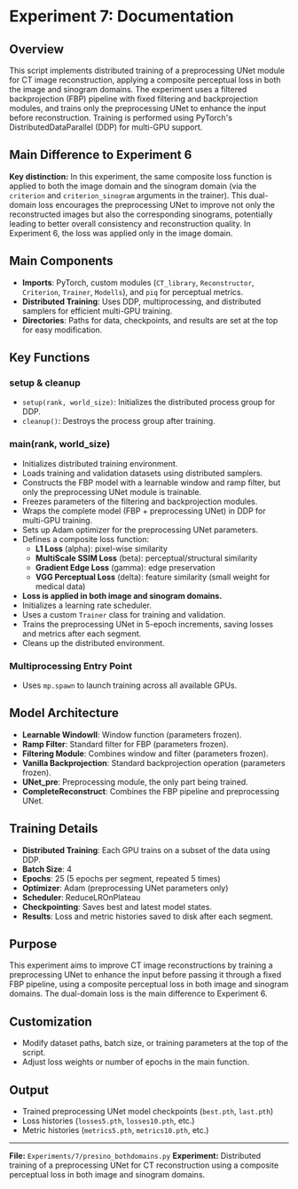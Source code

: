 # Experiment 7: Documentation

## Overview
This script implements distributed training of a preprocessing UNet module for CT image reconstruction, applying a composite perceptual loss in both the image and sinogram domains. The experiment uses a filtered backprojection (FBP) pipeline with fixed filtering and backprojection modules, and trains only the preprocessing UNet to enhance the input before reconstruction. Training is performed using PyTorch's DistributedDataParallel (DDP) for multi-GPU support.

## Main Difference to Experiment 6
**Key distinction:** In this experiment, the same composite loss function is applied to both the image domain and the sinogram domain (via the `criterion` and `criterion_sinogram` arguments in the trainer). This dual-domain loss encourages the preprocessing UNet to improve not only the reconstructed images but also the corresponding sinograms, potentially leading to better overall consistency and reconstruction quality. In Experiment 6, the loss was applied only in the image domain.

## Main Components
- **Imports**: PyTorch, custom modules (`CT_library`, `Reconstructor`, `Criterion`, `Trainer`, `Modells`), and `piq` for perceptual metrics.
- **Distributed Training**: Uses DDP, multiprocessing, and distributed samplers for efficient multi-GPU training.
- **Directories**: Paths for data, checkpoints, and results are set at the top for easy modification.

## Key Functions
### setup & cleanup
- `setup(rank, world_size)`: Initializes the distributed process group for DDP.
- `cleanup()`: Destroys the process group after training.

### main(rank, world_size)
- Initializes distributed training environment.
- Loads training and validation datasets using distributed samplers.
- Constructs the FBP model with a learnable window and ramp filter, but only the preprocessing UNet module is trainable.
- Freezes parameters of the filtering and backprojection modules.
- Wraps the complete model (FBP + preprocessing UNet) in DDP for multi-GPU training.
- Sets up Adam optimizer for the preprocessing UNet parameters.
- Defines a composite loss function:
  - **L1 Loss** (alpha): pixel-wise similarity
  - **MultiScale SSIM Loss** (beta): perceptual/structural similarity
  - **Gradient Edge Loss** (gamma): edge preservation
  - **VGG Perceptual Loss** (delta): feature similarity (small weight for medical data)
- **Loss is applied in both image and sinogram domains.**
- Initializes a learning rate scheduler.
- Uses a custom `Trainer` class for training and validation.
- Trains the preprocessing UNet in 5-epoch increments, saving losses and metrics after each segment.
- Cleans up the distributed environment.

### Multiprocessing Entry Point
- Uses `mp.spawn` to launch training across all available GPUs.

## Model Architecture
- **Learnable WindowII**: Window function (parameters frozen).
- **Ramp Filter**: Standard filter for FBP (parameters frozen).
- **Filtering Module**: Combines window and filter (parameters frozen).
- **Vanilla Backprojection**: Standard backprojection operation (parameters frozen).
- **UNet_pre**: Preprocessing module, the only part being trained.
- **CompleteReconstruct**: Combines the FBP pipeline and preprocessing UNet.

## Training Details
- **Distributed Training**: Each GPU trains on a subset of the data using DDP.
- **Batch Size**: 4
- **Epochs**: 25 (5 epochs per segment, repeated 5 times)
- **Optimizer**: Adam (preprocessing UNet parameters only)
- **Scheduler**: ReduceLROnPlateau
- **Checkpointing**: Saves best and latest model states.
- **Results**: Loss and metric histories saved to disk after each segment.

## Purpose
This experiment aims to improve CT image reconstructions by training a preprocessing UNet to enhance the input before passing it through a fixed FBP pipeline, using a composite perceptual loss in both image and sinogram domains. The dual-domain loss is the main difference to Experiment 6.

## Customization
- Modify dataset paths, batch size, or training parameters at the top of the script.
- Adjust loss weights or number of epochs in the main function.

## Output
- Trained preprocessing UNet model checkpoints (`best.pth`, `last.pth`)
- Loss histories (`losses5.pth`, `losses10.pth`, etc.)
- Metric histories (`metrics5.pth`, `metrics10.pth`, etc.)

---
**File:** `Experiments/7/presino_bothdomains.py`
**Experiment:** Distributed training of a preprocessing UNet for CT reconstruction using a composite perceptual loss in both image and sinogram domains.

